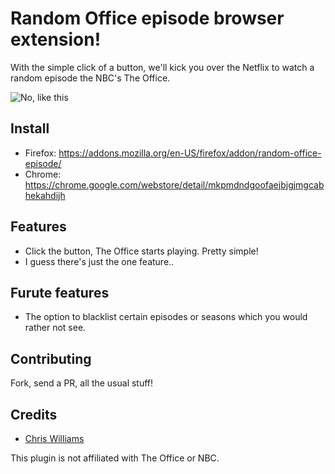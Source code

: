 # Random Office episode browser extension!

With the simple click of a button, we'll kick you over the Netflix to watch a random episode the NBC's The Office.

![No, like this](https://media.giphy.com/media/pwQdvTbFhds3e/giphy.gif)

## Install
- Firefox: https://addons.mozilla.org/en-US/firefox/addon/random-office-episode/
- Chrome: https://chrome.google.com/webstore/detail/mkpmdndgoofaejbjgjmgcabhekahdijh

## Features
- Click the button, The Office starts playing. Pretty simple!
- I guess there's just the one feature..

## Furute features
- The option to blacklist certain episodes or seasons which you would rather not see.

## Contributing
Fork, send a PR, all the usual stuff!

## Credits
- [Chris Williams](https://github.com/PureForm)

This plugin is not affiliated with The Office or NBC.
